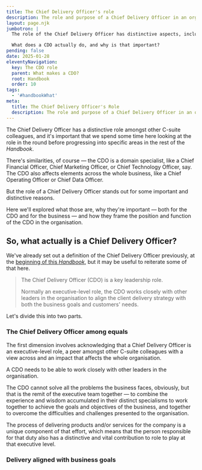 ```yaml
---
title: The Chief Delivery Officer's role
description: The role and purpose of a Chief Delivery Officer in an organisation
layout: page.njk
jumbotron: |
  The role of the Chief Delivery Officer has distinctive aspects, including some specific issues about the reach and influence that the CDO can have to make changes and improvements in the organisation.

  What does a CDO actually do, and why is that important?
pending: false
date: 2025-01-28
eleventyNavigation:
  key: The CDO role
  parent: What makes a CDO?
  root: Handbook
  order: 10
tags:
  - '#handbookWhat'
meta:
  title: The Chief Delivery Officer's Role
  description: The role and purpose of a Chief Delivery Officer in an organisation
---
```


The Chief Delivery Officer has a distinctive role amongst other C-suite colleagues, and it's important that we spend some time here looking at the role in the round before progressing into specific areas in the rest of the *Handbook*.

There's similarities, of course — the CDO is a domain specialist, like a Chief Financial Officer, Chief Marketing Officer, or Chief Technology Officer, say. The CDO also affects elements across the whole business, like a Chief Operating Officer or Chief Data Officer.

But the role of a Chief Delivery Officer stands out for some important and distinctive reasons.

Here we'll explored what those are, why they're important — both for the CDO and for the business — and how they frame the position and function of the CDO in the organisation.

## So, what actually is a Chief Delivery Officer?

We've already set out a definition of the Chief Delivery Officer previously, at the [beginning of this *Handbook*](/handbook/), but it may be useful to reiterate some of that here.

> The Chief Delivery Officer (CDO) is a key leadership role.
>
> Normally an executive-level role, the CDO works closely with other leaders in the organisation to align the client delivery strategy with both the business goals and customers' needs.

Let's divide this into two parts.

### The Chief Delivery Officer among equals

The first dimension involves acknowledging that a Chief Delivery Officer is an executive-level role, a peer amongst other C-suite colleagues with a view across and an impact that affects the whole organisation.

A CDO needs to be able to work closely with other leaders in the organisation.

The CDO cannot solve all the problems the business faces, obviously, but that is the remit of the executive team together — to combine the experience and wisdom accumulated in their distinct specialisms to work together to achieve the goals and objectives of the business, and together to overcome the difficulties and challenges presented to the organisation.

The process of delivering products and/or services for the company is a unique component of that effort, which means that the person responsible for that duty also has a distinctive and vital contribution to role to play at that executive level.

### Delivery aligned with business goals
